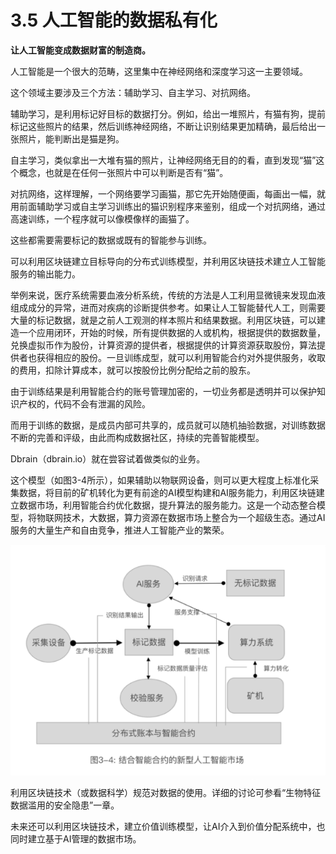 # 3.5 人工智能的数据私有化

**让人工智能变成数据财富的制造商。**

人工智能是一个很大的范畴，这里集中在神经网络和深度学习这一主要领域。

这个领域主要涉及三个方法：辅助学习、自主学习、对抗网络。

辅助学习，是利用标记好目标的数据打分。例如，给出一堆照片，有猫有狗，提前标记这些照片的结果，然后训练神经网络，不断让识别结果更加精确，最后给出一张照片，能判断出是猫是狗。

自主学习，类似拿出一大堆有猫的照片，让神经网络无目的的看，直到发现“猫”这个概念，也就是在任何一张照片中可以判断是否有“猫”。

对抗网络，这样理解，一个网络要学习画猫，那它先开始随便画，每画出一幅，就用前面辅助学习或自主学习训练出的猫识别程序来鉴别，组成一个对抗网络，通过高速训练，一个程序就可以像模像样的画猫了。

这些都需要需要标记的数据或既有的智能参与训练。

可以利用区块链建立目标导向的分布式训练模型，并利用区块链技术建立人工智能服务的输出能力。

举例来说，医疗系统需要血液分析系统，传统的方法是人工利用显微镜来发现血液组成成分的异常，进而对疾病的诊断提供参考。如果让人工智能替代人工，则需要大量的标记数据，就是之前人工观测的样本照片和结果数据。利用区块链，可以建造一个应用闭环，开始的时候，所有提供数据的人或机构，根据提供的数据数量，兑换虚拟币作为股份，计算资源的提供者，根据提供的计算资源获取股份，算法提供者也获得相应的股份。一旦训练成型，就可以利用智能合约对外提供服务，收取的费用，扣除计算成本，就可以按股份比例分配给之前的股东。

由于训练结果是利用智能合约的账号管理加密的，一切业务都是透明并可以保护知识产权的，代码不会有泄漏的风险。

而用于训练的数据，是成员内部可共享的，成员就可以随机抽验数据，对训练数据不断的完善和评级，由此而构成数据社区，持续的完善智能模型。 

Dbrain（dbrain.io）就在尝容试着做类似的业务。

这个模型（如图3-4所示），如果辅助以物联网设备，则可以更大程度上标准化采集数据，将目前的矿机转化为更有前途的AI模型构建和AI服务能力，利用区块链建立数据市场，利用智能合约优化数据，提升算法的服务能力。这是一个动态整合模型，将物联网技术，大数据，算力资源在数据市场上整合为一个超级生态。通过AI服务的大量生产和自由竞争，推进人工智能产业的繁荣。

![图3-4 结合智能合约的新型人工智能市场.png](../Images/价值革命_结合智能合约的新型人工智能市场.png)

利用区块链技术（或数据科学）规范对数据的使用。详细的讨论可参看“生物特征数据滥用的安全隐患”一章。

未来还可以利用区块链技术，建立价值训练模型，让AI介入到价值分配系统中，也同时建立基于AI管理的数据市场。
